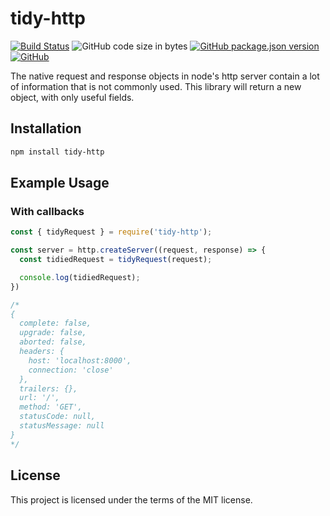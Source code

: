 # tidy-http
[![Build Status](https://travis-ci.org/markwylde/tidy-http.svg?branch=master)](https://travis-ci.org/markwylde/tidy-http)
![GitHub code size in bytes](https://img.shields.io/github/languages/code-size/markwylde/tidy-http)
[![GitHub package.json version](https://img.shields.io/github/package-json/v/markwylde/tidy-http)](https://github.com/markwylde/tidy-http/releases)
[![GitHub](https://img.shields.io/github/license/markwylde/tidy-http)](https://github.com/markwylde/tidy-http/blob/master/LICENSE)

The native request and response objects in node's http server contain a lot of information that
is not commonly used. This library will return a new object, with only useful fields.

## Installation
```bash
npm install tidy-http
```

## Example Usage
### With callbacks
```javascript
const { tidyRequest } = require('tidy-http');

const server = http.createServer((request, response) => {
  const tidiedRequest = tidyRequest(request);

  console.log(tidiedRequest);
})

/*
{
  complete: false,
  upgrade: false,
  aborted: false,
  headers: {
    host: 'localhost:8000',
    connection: 'close'
  },
  trailers: {},
  url: '/',
  method: 'GET',
  statusCode: null,
  statusMessage: null
}
*/
```

## License
This project is licensed under the terms of the MIT license.
